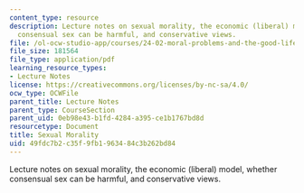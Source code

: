 ```yaml
---
content_type: resource
description: Lecture notes on sexual morality, the economic (liberal) model, whether
  consensual sex can be harmful, and conservative views.
file: /ol-ocw-studio-app/courses/24-02-moral-problems-and-the-good-life-fall-2008/49fdc7b2c35f9fb1963484c3b262bd84_lec_23.pdf
file_size: 181564
file_type: application/pdf
learning_resource_types:
- Lecture Notes
license: https://creativecommons.org/licenses/by-nc-sa/4.0/
ocw_type: OCWFile
parent_title: Lecture Notes
parent_type: CourseSection
parent_uid: 0eb98e43-b1fd-4284-a395-ce1b1767bd8d
resourcetype: Document
title: Sexual Morality
uid: 49fdc7b2-c35f-9fb1-9634-84c3b262bd84
---
```

Lecture notes on sexual morality, the economic (liberal) model, whether consensual sex can be harmful, and conservative views.